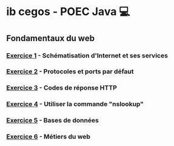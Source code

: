 # ib cegos - POEC Java :computer:

## Fondamentaux du web
### [Exercice 1](schéma_internet.pdf) - Schématisation d'Internet et ses services
### [Exercice 2](protocoles_ports.png) - Protocoles et ports par défaut
### [Exercice 3](codes_reponses.drawio.png) - Codes de réponse HTTP
### [Exercice 4](exercice4.md) - Utiliser la commande "nslookup"
### [Exercice 5](bdd.drawio.png) - Bases de données
### [Exercice 6](exercice_6.md) - Métiers du web
